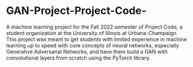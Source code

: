 # GAN-Project-Project-Code-
A machine learning project for the Fall 2022 semester of Project Code, a student organization at the University of Illinois at Urbana-Champaign. <br>
This project was meant to get students with limited experience in machine learning up to speed with core concepts of neural networks, especially Generative Adversarial Networks, and have them build a GAN with convolutional layers from scratch using the PyTorch library.
